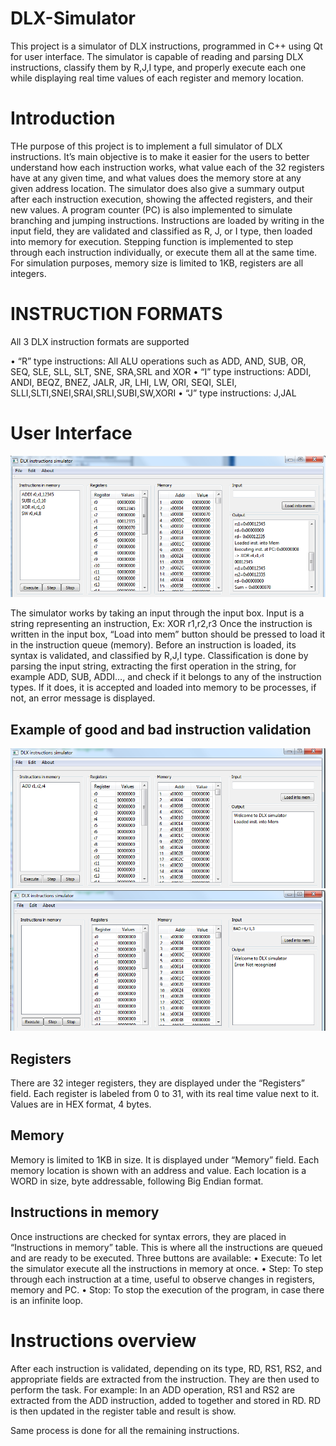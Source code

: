 # DLX-Simulator

This project is a simulator of DLX instructions, programmed in C++ using Qt for user interface. The simulator is capable of reading and parsing DLX instructions, classify them by R,J,I type, and properly execute each one while displaying real time values of each register and memory location.

# Introduction

THe purpose of this project is to implement a full simulator of DLX instructions. It’s main objective is to make it easier for the users to better understand how each instruction works, what value each of the 32 registers have at any given time, and what values does the memory store at any given address location. The simulator does also give a summary output after each instruction execution, showing the affected registers, and their new values.
A program counter (PC) is also implemented to simulate branching and jumping instructions.
Instructions are loaded by writing in the input field, they are validated and classified as R, J, or I type, then loaded into memory for execution. 
Stepping function is implemented to step through each instruction individually, or execute them all at the same time.
For simulation purposes, memory size is limited to 1KB, registers are all integers.

# INSTRUCTION FORMATS

All 3 DLX instruction formats are supported

•	“R” type instructions: All ALU operations such as ADD, AND, SUB, OR, SEQ, SLE, SLL, SLT, SNE, SRA,SRL and XOR
•	“I” type instructions: ADDI, ANDI, BEQZ, BNEZ, JALR, JR, LHI, LW, ORI, SEQI, SLEI, SLLI,SLTI,SNEI,SRAI,SRLI,SUBI,SW,XORI
•	“J” type instructions: J,JAL

# User Interface

![ScreenShot1](https://github.com/WavRX/DLX-Simulator/blob/main/ScreenShots/4%20copy.PNG)

The simulator works by taking an input through the input box. 
Input is a string representing an instruction, Ex: XOR r1,r2,r3
Once the instruction is written in the input box, “Load into mem” button should be pressed to load it in the instruction queue (memory).
Before an instruction is loaded, its syntax is validated, and classified by R,J,I type.
Classification is done by parsing the input string, extracting the first operation in the string, for example ADD, SUB, ADDI…, and check if it belongs to any of the instruction types. If it does, it is accepted and loaded into memory to be processes, if not, an error message is displayed.

## Example of good and bad instruction validation


![ScreenShot1](https://github.com/WavRX/DLX-Simulator/blob/main/ScreenShots/goodinstruction%20copy.PNG)
![ScreenShot1](https://github.com/WavRX/DLX-Simulator/blob/main/ScreenShots/bad%20instruction%20copy.PNG)

## Registers

There are 32 integer registers, they are displayed under the “Registers” field. Each register is labeled from 0 to 31, with its real time value next to it. Values are in HEX format, 4 bytes. 

## Memory

Memory is limited to 1KB in size. It is displayed under “Memory” field. Each memory location is shown with an address and value. Each location is a WORD in size, byte addressable, following Big Endian format.

## Instructions in memory

Once instructions are checked for syntax errors, they are placed in “Instructions in memory” table.
This is where all the instructions are queued and are ready to be executed.
Three buttons are available:
•	Execute: To let the simulator execute all the instructions in memory at once.
•	Step: To step through each instruction at a time, useful to observe changes in registers, memory and PC.
•	Stop: To stop the execution of the program, in case there is an infinite loop.

# Instructions overview

After each instruction is validated, depending on its type, RD, RS1, RS2, and appropriate fields are extracted from the instruction. They are then used to perform the task.
For example: In an ADD operation, RS1 and RS2 are extracted from the ADD instruction, added to together and stored in RD. RD is then updated in the register table and result is show. 

Same process is done for all the remaining instructions.


